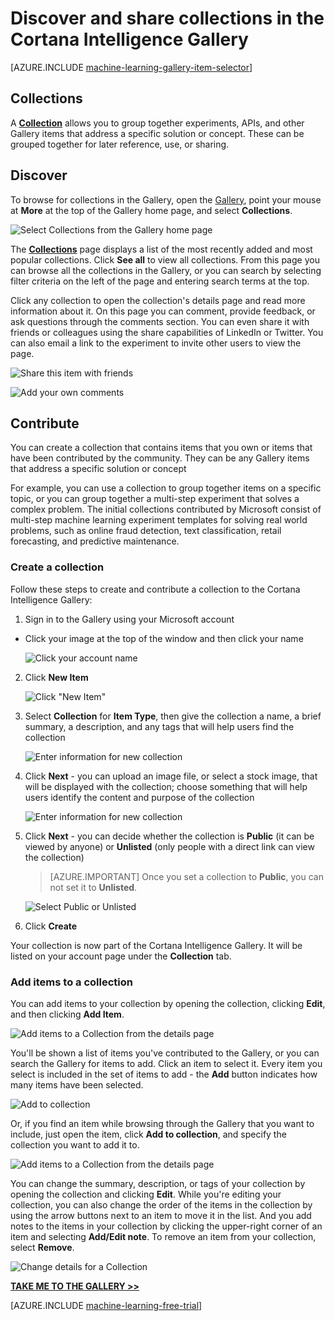 <properties
    pageTitle="Cortana Intelligence Gallery collections | Microsoft Azure"
    description="Discover and share collections in the Cortana Intelligence Gallery."
    services="machine-learning"
    documentationCenter=""
    authors="garyericson"
    manager="jhubbard"
    editor="cgronlun"/>

<tags
    ms.service="machine-learning"
    ms.workload="data-services"
    ms.tgt_pltfrm="na"
    ms.devlang="na"
    ms.topic="article"
    ms.date="10/13/2016"
    ms.author="roopalik;garye"/>


# <a name="discover-and-share-collections-in-the-cortana-intelligence-gallery"></a>Discover and share collections in the Cortana Intelligence Gallery

[AZURE.INCLUDE [machine-learning-gallery-item-selector](../../includes/machine-learning-gallery-item-selector.md)]

## <a name="collections"></a>Collections

A **[Collection](https://gallery.cortanaintelligence.com/collections)** allows you to group together experiments, APIs, and other Gallery items that address a specific solution or concept. These can be grouped together for later reference, use, or sharing.

## <a name="discover"></a>Discover

To browse for collections in the Gallery, open the [Gallery](http://gallery.cortanaintelligence.com), point your mouse at **More** at the top of the Gallery home page, and select **Collections**.

![Select Collections from the Gallery home page](media/machine-learning-gallery-collections/select-collections-in-gallery.png)

 The **[Collections](https://gallery.cortanaintelligence.com/collections)**
 page displays a list of the most recently added and most popular collections.
Click **See all** to view all collections.
From this page you can browse all the collections in the Gallery, or you can search by selecting filter criteria on the left of the page and entering search terms at the top.

 Click any collection to open the collection's details page and read more information about it.
On this page you can comment, provide feedback, or ask questions through the comments section. You can even share it with friends or colleagues using the share capabilities of LinkedIn or Twitter. You can also email a link to the experiment to invite other users to view the page.

![Share this item with friends](media\machine-learning-gallery-how-to-use-contribute-publish\share-links.png)

![Add your own comments](media\machine-learning-gallery-how-to-use-contribute-publish\comments.png)


## <a name="contribute"></a>Contribute

You can create a collection that contains items that you own or items that have been contributed by the community. They can be any Gallery items that address a specific solution or concept

For example, you can use a collection to group together items on a specific topic, or you can group together a multi-step experiment that solves a complex problem.
The initial collections contributed by Microsoft consist of multi-step machine learning experiment templates for solving real world problems, such as online fraud detection, text classification, retail forecasting, and predictive maintenance.

### <a name="create-a-collection"></a>Create a collection

Follow these steps to create and contribute a collection to the Cortana Intelligence Gallery:

1. Sign in to the Gallery using your Microsoft account

- Click your image at the top of the window and then click your name

    ![Click your account name](media\machine-learning-gallery-collections\click-account-name.png)

2. Click **New Item**

    ![Click "New Item"](media\machine-learning-gallery-collections\click-new-item.png)

3. Select **Collection** for **Item Type**, then give the collection a name, a brief summary, a description, and any tags that will help users find the collection

    ![Enter information for new collection](media\machine-learning-gallery-collections\create-collection-page-1.png)

4. Click **Next** - you can upload an image file, or select a stock image, that will be displayed with the collection; choose something that will help users identify the content and purpose of the collection

    ![Enter information for new collection](media\machine-learning-gallery-collections\create-collection-page-2.png)

5. Click **Next** - you can decide whether the collection is **Public** (it can be viewed by anyone) or **Unlisted** (only people with a direct link can view the collection)

    > [AZURE.IMPORTANT] Once you set a collection to **Public**, you can not set it to **Unlisted**.

    ![Select Public or Unlisted](media\machine-learning-gallery-collections\create-collection-page-3.png)

6. Click **Create**

Your collection is now part of the Cortana Intelligence Gallery. It will be listed on your account page under the **Collection** tab.

### <a name="add-items-to-a-collection"></a>Add items to a collection

You can add items to your collection by opening the collection, clicking **Edit**, and then clicking **Add Item**.

![Add items to a Collection from the details page](media\machine-learning-gallery-collections\add-to-collection-from-details-page.png)

You'll be shown a list of items you've contributed to the Gallery, or you can search the Gallery for items to add. Click an item to select it. Every item you select is included in the set of items to add - the **Add** button indicates how many items have been selected.

![Add to collection](media\machine-learning-gallery-collections\add-to-collection.png)

Or, if you find an item while browsing through the Gallery that you want to include, just open the item, click **Add to collection**, and specify the collection you want to add it to.

![Add items to a Collection from the details page](media\machine-learning-gallery-collections\add-to-collection-from-item-details.png)

You can change the summary, description, or tags of your collection by opening the collection and clicking **Edit**.
While you're editing your collection, you can also change the order of the items in the collection by using the arrow buttons next to an item to move it in the list. And you add notes to the items in your collection by clicking the upper-right corner of an item and selecting **Add/Edit note**. To remove an item from your collection, select **Remove**.

![Change details for a Collection](media\machine-learning-gallery-collections\change-collection-details.png)


**[TAKE ME TO THE GALLERY >>](http://gallery.cortanaintelligence.com)**

[AZURE.INCLUDE [machine-learning-free-trial](../../includes/machine-learning-free-trial.md)]
